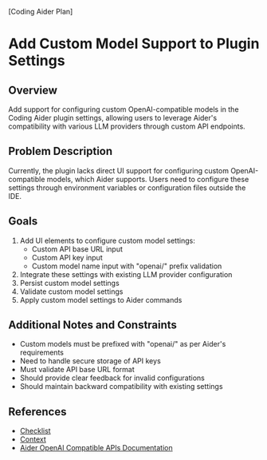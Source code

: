 [Coding Aider Plan]

# Add Custom Model Support to Plugin Settings

## Overview
Add support for configuring custom OpenAI-compatible models in the Coding Aider plugin settings, allowing users to leverage Aider's compatibility with various LLM providers through custom API endpoints.

## Problem Description
Currently, the plugin lacks direct UI support for configuring custom OpenAI-compatible models, which Aider supports. Users need to configure these settings through environment variables or configuration files outside the IDE.

## Goals
1. Add UI elements to configure custom model settings:
    - Custom API base URL input
    - Custom API key input
    - Custom model name input with "openai/" prefix validation
2. Integrate these settings with existing LLM provider configuration
3. Persist custom model settings
4. Validate custom model settings
5. Apply custom model settings to Aider commands

## Additional Notes and Constraints
- Custom models must be prefixed with "openai/" as per Aider's requirements
- Need to handle secure storage of API keys
- Must validate API base URL format
- Should provide clear feedback for invalid configurations
- Should maintain backward compatibility with existing settings

## References
- [Checklist](add_custom_model_support_checklist.md)
- [Context](add_custom_model_support_context.yaml)
- [Aider OpenAI Compatible APIs Documentation](https://aider.chat/docs/llms/openai-compat.html)